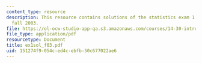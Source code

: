 ```yaml
---
content_type: resource
description: This resource contains solutions of the statistics exam 1 for the semester,
  fall 2003.
file: https://ol-ocw-studio-app-qa.s3.amazonaws.com/courses/14-30-introduction-to-statistical-method-in-economics-spring-2006/151274f9054ced4cebfb50c677022ae6_ex1sol_f03.pdf
file_type: application/pdf
resourcetype: Document
title: ex1sol_f03.pdf
uid: 151274f9-054c-ed4c-ebfb-50c677022ae6
---
```

